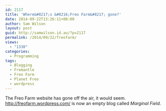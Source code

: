 ```yaml
---
id: 2117
title: 'Where&#8217;s &#8216;Freo Farm&#8217; gone?'
date: 2014-09-22T13:26:11+00:00
author: Sam Wilson
layout: post
guid: http://samwilson.id.au/?p=2117
permalink: /2014/09/22/freofarm/
views:
  - "1330"
categories:
  - Programming
tags:
  - Blogging
  - Fremantle
  - Freo Farm
  - Planet Freo
  - wordpress
---
```

The Freo Farm website has gone off the air, it would seem. <http://freofarm.wordpress.com/> is now an empty blog called _Marginal Field_.